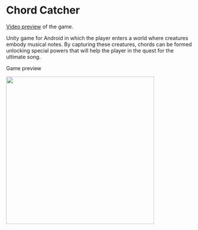 # Chord Catcher
[Video preview](https://www.youtube.com/watch?v=OF4wdaXzD5Y&feature=youtu.be) of the game.

Unity game for Android in which the player enters a world where creatures embody musical notes. By capturing these creatures, chords can be formed unlocking special powers that will help the player in the quest for the ultimate song.

Game preview

<img src="https://raw.githubusercontent.com/pablolluchr/chord-catcher-game/master/game_screenshot.png"  width="400"/>
